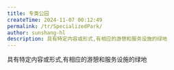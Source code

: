 ```yaml
---
title: 专类公园
createTime: 2024-11-07 00:12:49
permalink: /tr/SpecializedPark/
author: sunshang-hl
description: 具有特定内容或形式,有相应的游憩和服务设施的绿地
---
```


具有特定内容或形式,有相应的游憩和服务设施的绿地